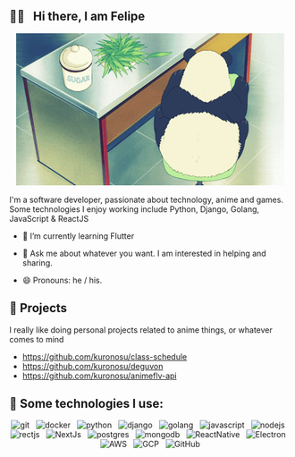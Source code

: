 ## 👋🏻 &nbsp;&nbsp;Hi there, I am Felipe

<p align="center">
  <img src="https://github.com/kuronosu/kuronosu/blob/main/panda.gif?raw=true" alt="Panda spinning in the chair gif"/>
</p>

I'm a software developer, passionate about technology, anime and games.
Some technologies I enjoy working include Python, Django, Golang, JavaScript & ReactJS

- 🌱 I’m currently learning Flutter

- 💬 Ask me about whatever you want. I am interested in helping and sharing.

- 😄 Pronouns: he / his.

## 🚀 Projects
I really like doing personal projects related to anime things, or whatever comes to mind

- https://github.com/kuronosu/class-schedule
- https://github.com/kuronosu/deguvon
- https://github.com/kuronosu/animeflv-api


## 🎯 Some technologies I use:
<p align="center">
  <img src="https://img.shields.io/badge/Git-F05032?style=for-the-badge&logo=git&logoColor=white" alt="git" />&nbsp;&nbsp;
  <img src="https://img.shields.io/badge/Docker-2CA5E0?style=for-the-badge&logo=docker&logoColor=white" alt="docker" />&nbsp;&nbsp;
  <img src="https://img.shields.io/badge/Python-3776AB?style=for-the-badge&logo=python&logoColor=white" alt="python" />&nbsp;&nbsp;
  <img src="https://img.shields.io/badge/Django-092E20?style=for-the-badge&logo=django&logoColor=white" alt="django" />&nbsp;&nbsp;
  <img src="https://img.shields.io/badge/Go-00ADD8?style=for-the-badge&logo=go&logoColor=white" alt="golang" />&nbsp;&nbsp;
  <img src="https://img.shields.io/badge/JavaScript-323330?style=for-the-badge&logo=javascript&logoColor=F7DF1E" alt="javascript" />&nbsp;&nbsp;
  <img src="https://img.shields.io/badge/Node.js-339933?style=for-the-badge&logo=nodedotjs&logoColor=white" alt="nodejs" />&nbsp;&nbsp;
  <img src="https://img.shields.io/badge/React-20232A?style=for-the-badge&logo=react&logoColor=61DAFB" alt="rectjs" />&nbsp;&nbsp;
  <img src="https://img.shields.io/badge/next.js-000000?style=for-the-badge&logo=nextdotjs&logoColor=white" alt="NextJs" />&nbsp;&nbsp;
  <img src="https://img.shields.io/badge/PostgreSQL-316192?style=for-the-badge&logo=postgresql&logoColor=white" alt="postgres" />&nbsp;&nbsp;
  <img src="https://img.shields.io/badge/MongoDB-white?style=for-the-badge&logo=mongodb&logoColor=4EA94B" alt="mongodb" />&nbsp;&nbsp;
  <img src="https://img.shields.io/badge/React_Native-20232A?style=for-the-badge&logo=react&logoColor=61DAFB" alt="ReactNative" />&nbsp;&nbsp;
  <img src="https://img.shields.io/badge/Electron-2B2E3A?style=for-the-badge&logo=electron&logoColor=9FEAF9" alt="Electron" />&nbsp;&nbsp;
  <img src="https://img.shields.io/badge/Amazon_AWS-232F3E?style=for-the-badge&logo=amazon-aws&logoColor=white" alt="AWS" />&nbsp;&nbsp;
  <img src="https://img.shields.io/badge/Google_Cloud-4285F4?style=for-the-badge&logo=google-cloud&logoColor=white" alt="GCP" />&nbsp;&nbsp;
  <img src="https://img.shields.io/badge/GitHub-100000?style=for-the-badge&logo=github&logoColor=white" alt="GitHub" />
</p>
<!--
**kuronosu/kuronosu** is a ✨ _special_ ✨ repository because its `README.md` (this file) appears on your GitHub profile.

Here are some ideas to get you started:

- 🔭 I’m currently working on ...
- 🌱 I’m currently learning ...
- 👯 I’m looking to collaborate on ...
- 🤔 I’m looking for help with ...
- 💬 Ask me about ...
- 📫 How to reach me: ...
- 😄 Pronouns: ...
- ⚡ Fun fact: ...
-->
